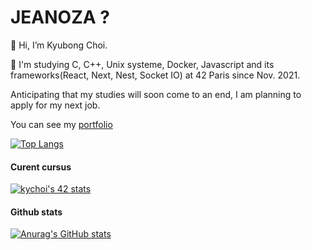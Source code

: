 # JEANOZA ?

👋 Hi, I’m Kyubong Choi.

🌱 I'm studying C, C++, Unix systeme, Docker, Javascript and its frameworks(React, Next, Nest, Socket IO) at 42 Paris since Nov. 2021.

Anticipating that my studies will soon come to an end, I am planning to apply for my next job.

You can see my [portfolio](https://portfolio2023-jeanoza.vercel.app/)

[![Top Langs](https://github-readme-stats.vercel.app/api/top-langs/?username=jeanoza&layout=compact&theme=tokyonight)](https://github.com/anuraghazra/github-readme-stats)

#### Curent cursus

[![kychoi's 42 stats](https://badge42.vercel.app/api/v2/cl3h7pd9i007309lcn3cxrbo9/stats?cursusId=21&coalitionId=48)](https://github.com/JaeSeoKim/badge42)

#### Github stats

[![Anurag's GitHub stats](https://github-readme-stats.vercel.app/api?username=jeanoza&theme=tokyonight)](https://github.com/anuraghazra/github-readme-stats)
